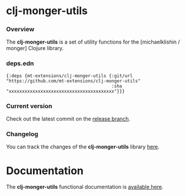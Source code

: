 
# clj-monger-utils

### Overview

The <strong>clj-monger-utils</strong> is a set of utility functions for the [michaelklishin / monger] Clojure library.

### deps.edn

```
{:deps {mt-extensions/clj-monger-utils {:git/url "https://github.com/mt-extensions/clj-monger-utils"
                                        :sha     "xxxxxxxxxxxxxxxxxxxxxxxxxxxxxxxxxxxxxxxx"}}}
```

### Current version

Check out the latest commit on the [release branch](https://github.com/mt-extensions/clj-monger-utils/tree/release).

### Changelog

You can track the changes of the <strong>clj-monger-utils</strong> library [here](CHANGES.md).

# Documentation

The <strong>clj-monger-utils</strong> functional documentation is [available here](https://mt-extensions.github.io/clj-monger-utils).
